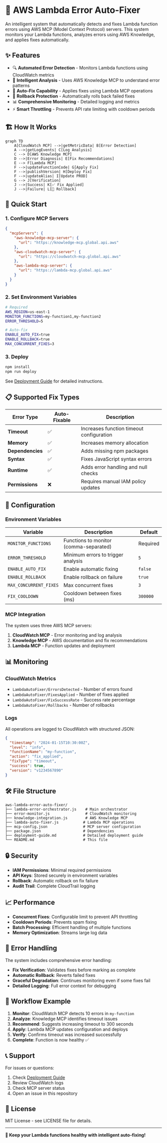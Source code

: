 # 🤖 AWS Lambda Error Auto-Fixer

An intelligent system that automatically detects and fixes Lambda function errors using AWS MCP (Model Context Protocol) servers. This system monitors your Lambda functions, analyzes errors using AWS Knowledge, and applies fixes automatically.

## ✨ Features

- 🔍 **Automated Error Detection** - Monitors Lambda functions using CloudWatch metrics
- 🧠 **Intelligent Analysis** - Uses AWS Knowledge MCP to understand error patterns
- 🔧 **Auto-Fix Capability** - Applies fixes using Lambda MCP operations
- 🔄 **Rollback Protection** - Automatically rolls back failed fixes
- 📊 **Comprehensive Monitoring** - Detailed logging and metrics
- ⚡ **Smart Throttling** - Prevents API rate limiting with cooldown periods

## 🏗️ How It Works

```mermaid
graph TD
    A[CloudWatch MCP] -->|getMetricData| B[Error Detection]
    A -->|getLogEvents| C[Log Analysis]
    C --> D[AWS Knowledge MCP]
    D -->|Error Diagnosis| E[Fix Recommendations]
    E --> F[Lambda MCP]
    F -->|updateFunctionCode| G[Apply Fix]
    F -->|publishVersion| H[Deploy Fix]
    F -->|updateAlias| I[Update PROD]
    G --> J[Verification]
    J -->|Success| K[✅ Fix Applied]
    J -->|Failure| L[🔄 Rollback]
```

## 🚀 Quick Start

### 1. Configure MCP Servers

```json
{
  "mcpServers": {
    "aws-knowledge-mcp-server": {
      "url": "https://knowledge-mcp.global.api.aws"
    },
    "aws-cloudwatch-mcp-server": {
      "url": "https://cloudwatch-mcp.global.api.aws"
    },
    "aws-lambda-mcp-server": {
      "url": "https://lambda-mcp.global.api.aws"
    }
  }
}
```

### 2. Set Environment Variables

```bash
# Required
AWS_REGION=us-east-1
MONITOR_FUNCTIONS=my-function1,my-function2
ERROR_THRESHOLD=5

# Auto-fix
ENABLE_AUTO_FIX=true
ENABLE_ROLLBACK=true
MAX_CONCURRENT_FIXES=3
```

### 3. Deploy

```bash
npm install
npm run deploy
```

See [Deployment Guide](deployment-guide.md) for detailed instructions.

## 📋 Supported Fix Types

| Error Type | Auto-Fixable | Description |
|------------|--------------|-------------|
| **Timeout** | ✅ | Increases function timeout configuration |
| **Memory** | ✅ | Increases memory allocation |
| **Dependencies** | ✅ | Adds missing npm packages |
| **Syntax** | ✅ | Fixes JavaScript syntax errors |
| **Runtime** | ✅ | Adds error handling and null checks |
| **Permissions** | ❌ | Requires manual IAM policy updates |

## 🔧 Configuration

### Environment Variables

| Variable | Description | Default |
|----------|-------------|---------|
| `MONITOR_FUNCTIONS` | Functions to monitor (comma-separated) | Required |
| `ERROR_THRESHOLD` | Minimum errors to trigger analysis | `5` |
| `ENABLE_AUTO_FIX` | Enable automatic fixing | `false` |
| `ENABLE_ROLLBACK` | Enable rollback on failure | `true` |
| `MAX_CONCURRENT_FIXES` | Max concurrent fixes | `3` |
| `FIX_COOLDOWN` | Cooldown between fixes (ms) | `300000` |

### MCP Integration

The system uses three AWS MCP servers:

1. **CloudWatch MCP** - Error monitoring and log analysis
2. **Knowledge MCP** - AWS documentation and fix recommendations  
3. **Lambda MCP** - Function updates and deployment

## 📊 Monitoring

### CloudWatch Metrics

- `LambdaAutoFixer/ErrorsDetected` - Number of errors found
- `LambdaAutoFixer/FixesApplied` - Number of fixes applied
- `LambdaAutoFixer/FixSuccessRate` - Success rate percentage
- `LambdaAutoFixer/Rollbacks` - Number of rollbacks

### Logs

All operations are logged to CloudWatch with structured JSON:

```json
{
  "timestamp": "2024-01-15T10:30:00Z",
  "level": "info",
  "functionName": "my-function",
  "action": "fix_applied",
  "fixType": "timeout",
  "success": true,
  "version": "v1234567890"
}
```

## 🛠️ File Structure

```
aws-lambda-error-auto-fixer/
├── lambda-error-orchestrator.js    # Main orchestrator
├── error-monitor.js                # CloudWatch monitoring
├── knowledge-integration.js        # AWS Knowledge MCP
├── lambda-auto-fixer.js           # Lambda MCP operations
├── mcp-config.json                # MCP server configuration
├── package.json                   # Dependencies
├── deployment-guide.md            # Detailed deployment guide
└── README.md                      # This file
```

## 🔒 Security

- **IAM Permissions**: Minimal required permissions
- **API Keys**: Stored securely in environment variables
- **Rollback**: Automatic rollback on fix failure
- **Audit Trail**: Complete CloudTrail logging

## 📈 Performance

- **Concurrent Fixes**: Configurable limit to prevent API throttling
- **Cooldown Periods**: Prevents spam fixing
- **Batch Processing**: Efficient handling of multiple functions
- **Memory Optimization**: Streams large log data

## 🚨 Error Handling

The system includes comprehensive error handling:

- **Fix Verification**: Validates fixes before marking as complete
- **Automatic Rollback**: Reverts failed fixes
- **Graceful Degradation**: Continues monitoring even if some fixes fail
- **Detailed Logging**: Full error context for debugging

## 🔄 Workflow Example

1. **Monitor**: CloudWatch MCP detects 10 errors in `my-function`
2. **Analyze**: Knowledge MCP identifies timeout issues
3. **Recommend**: Suggests increasing timeout to 300 seconds
4. **Apply**: Lambda MCP updates configuration and deploys
5. **Verify**: Confirms timeout was increased successfully
6. **Complete**: Function is now healthy ✅

## 📞 Support

For issues or questions:

1. Check [Deployment Guide](deployment-guide.md)
2. Review CloudWatch logs
3. Check MCP server status
4. Open an issue in this repository

## 📄 License

MIT License - see LICENSE file for details.

---

**🎉 Keep your Lambda functions healthy with intelligent auto-fixing!**